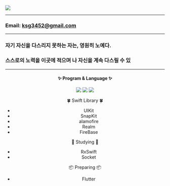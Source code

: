 <img src="https://capsule-render.vercel.app/api?type=waving&color=timeAuto&height=200&section=header&text=Sean's%20Library&fontSize=50" />

---
<!-- ### Name: Sean    -->
### Email: ksg3452@gmail.com
---
### 자기 자신을 다스리지 못하는 자는, 영원히 노예다. <br>
### 스스로의 노력을 이곳에 적으며 나 자신을 계속 다스릴 수 있
---

<div align="center">

#### ✨ Program & Language ✨ <br>
<a href=""><img src="https://img.shields.io/badge/Swift-F05138?style=flat&logo=Swift&logoColor=white"></a>
<img src="https://img.shields.io/badge/Arduino-00979D?style=flat&logo=Arduino&logoColor=white">
<img src="https://img.shields.io/badge/Python-3776AB?style=flat&logo=Python&logoColor=white">

🍀 Swift Library 🍀
- UIKit
- SnapKit
- alamofire
- Realm
- FireBase

📖 Studying 📖
- RxSwift
- Socket

📦 Preparing 📦 
- Flutter

</div>
